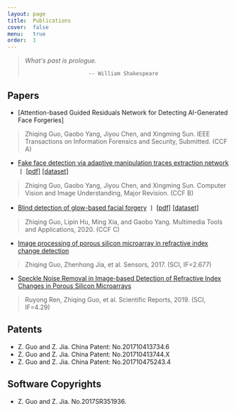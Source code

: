 ```yaml
---
layout: page
title:  Publications
cover:  false
menu:   true
order:  1
---
```


> _What's past is prologue._
>
>                         -- William Shakespeare

## Papers
* [Attention-based Guided Residuals Network for Detecting AI-Generated Face Forgeries]
>Zhiqing Guo, Gaobo Yang, Jiyou Chen, and Xingming Sun. IEEE Transactions on Information Forensics and Security, Submitted. (CCF A) 

* [Fake face detection via adaptive manipulation traces extraction network](https://arxiv.org/abs/2005.04945) 丨 [[pdf]](https://arxiv.org/pdf/2005.04945.pdf) [[dataset]](https://github.com/EricGzq/Hybrid-Fake-Face-Dataset)
>Zhiqing Guo, Gaobo Yang, Jiyou Chen, and Xingming Sun. Computer Vision and Image Understanding, Major Revision. (CCF B) 

* [Blind detection of glow-based facial forgery](https://link.springer.com/article/10.1007/s11042-020-10098-y) 丨 [[pdf]](https://link.springer.com/content/pdf/10.1007/s11042-020-10098-y.pdf) [[dataset]](https://github.com/EricGzq/GFF-Dataset)
>Zhiqing Guo, Lipin Hu, Ming Xia, and Gaobo Yang. Multimedia Tools and Applications, 2020. (CCF C) 

* [Image processing of porous silicon microarray in refractive index change detection](https://www.mdpi.com/1424-8220/17/6/1335)
>Zhiqing Guo, Zhenhong Jia, et al. Sensors, 2017. (SCI, IF=2.677)

* [Speckle Noise Removal in Image-based Detection of Refractive Index Changes in Porous Silicon Microarrays](https://www.nature.com/articles/s41598-019-51435-y)
>Ruyong Ren, Zhiqing Guo, et al. Scientific Reports, 2019. (SCI, IF=4.29)

## Patents
* Z. Guo and Z. Jia. China Patent: No.201710413734.6
* Z. Guo and Z. Jia. China Patent: No.201710413744.X
* Z. Guo and Z. Jia. China Patent: No.201710475243.4

## Software Copyrights
* Z. Guo and Z. Jia. No.2017SR351936.
